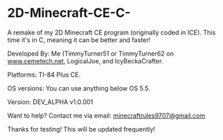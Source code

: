 # 2D-Minecraft-CE-C-
A remake of my 2D Minecraft CE program (originally coded in ICE). This time it's in C, meaning it can be better and faster!

Developed By: Me (TimmyTurner51 or TimmyTurner62 on www.cemetech.net, LogicalJoe, and IcyBeckaCrafter.

Platforms: TI-84 Plus CE.

OS versions: You can use anything below OS 5.5.

Version: DEV_ALPHA v1.0.001

Want to help? Contact me via email: minecraftrules9707@gmail.com

Thanks for testing! This will be updated frequently!
